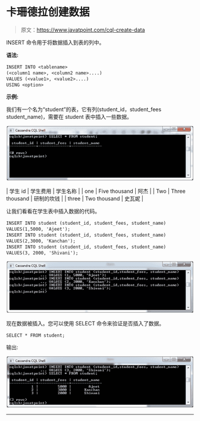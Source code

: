 # 卡珊德拉创建数据

> 原文：<https://www.javatpoint.com/cql-create-data>

INSERT 命令用于将数据插入到表的列中。

**语法:**

```
INSERT INTO <tablename>
(<column1 name>, <column2 name>....)
VALUES (<value1>, <value2>....)
USING <option> 

```

**示例:**

我们有一个名为“student”的表，它有列(student_id，student_fees student_name)，需要在 student 表中插入一些数据。

![Cassandra Create data 1](img/81ada0f6901575edbee29e4bbd7234e0.png)

| 学生 id | 学生费用 | 学生名称 |
| one | Five thousand | 阿杰 |
| Two | Three thousand | 研制的坎钱 |
| three | Two thousand | 史瓦妮 |

让我们看看在学生表中插入数据的代码。

```
INSERT INTO student (student_id, student_fees, student_name) 
VALUES(1,5000, 'Ajeet');
INSERT INTO student (student_id, student_fees, student_name) 
VALUES(2,3000, 'Kanchan');
INSERT INTO student (student_id, student_fees, student_name) 
VALUES(3, 2000, 'Shivani');

```

![Cassandra Create data 2](img/d44ca9c48be1415401bcfa54d0e34327.png)

现在数据被插入。您可以使用 SELECT 命令来验证是否插入了数据。

```
SELECT * FROM student; 

```

输出:

![Cassandra Create data 3](img/c10f89952c4e324b5f13d4feaf1a91a4.png)

* * *